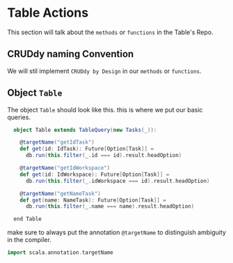 # Table Actions

This section will talk about the `methods` or `functions` in the Table's Repo.

## CRUDdy naming Convention

We will stil implement `CRUDdy by Design` in our `methods` or `functions`.

## Object `Table`

The object `Table` should look like this. this is where we put our basic queries.

```scala
  object Table extends TableQuery(new Tasks(_)):

    @targetName("getIdTask")
    def get(id: IdTask): Future[Option[Task]] =
      db.run(this.filter(_.id === id).result.headOption)

    @targetName("getIdWorkspace")
    def get(id: IdWorkspace): Future[Option[Task]] =
      db.run(this.filter(_.idWorkspace === id).result.headOption)

    @targetName("getNameTask")
    def get(name: NameTask): Future[Option[Task]] =
      db.run(this.filter(_.name === name).result.headOption)

  end Table
```

make sure to always put the annotation `@targetName` to distinguish ambiguity in the compiler.

```scala
import scala.annotation.targetName
```
